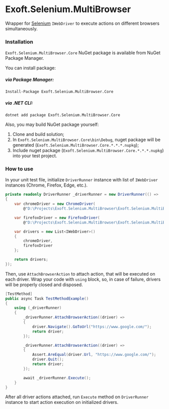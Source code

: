 # Exoft.Selenium.MultiBrowser

Wrapper for [Selenium](https://www.seleniumhq.org/) ``` IWebDriver ``` to execute actions on different browsers simultaneously.

### Installation

```Exoft.Selenium.MultiBrowser.Core``` NuGet package is available from NuGet Package Manager.

You can install package: 

##### via Package Manager:
```
Install-Package Exoft.Selenium.MultiBrowser.Core
```
##### via .NET CLI:
```
dotnet add package Exoft.Selenium.MultiBrowser.Core
```

Also, you may build NuGet package yourself:
 1. Clone and build solution;
 2. In ```Exoft.Selenium.MultiBrowser.Core\bin\Debug```, nuget package will be generated (```Exoft.Selenium.MultiBrowser.Core.*.*.*.nupkg```);
 3. Include nuget package (```Exoft.Selenium.MultiBrowser.Core.*.*.*.nupkg```) into your test project.
 
### How to use

In your unit test file, initialize ``` DriverRunner ``` instance with list of ``` IWebDriver ``` instances (Chrome, Firefox, Edge, etc.).

```csharp
private readonly DriverRunner _driverRunner = new DriverRunner(() =>
{
    var chromeDriver = new ChromeDriver(
        @"D:\Projects\Exoft.Selenium.MultiBrowser\Exoft.Selenium.MultiBrowser.Core\drivers\");

    var firefoxDriver = new FirefoxDriver(
        @"D:\Projects\Exoft.Selenium.MultiBrowser\Exoft.Selenium.MultiBrowser.Core\drivers\");

    var drivers = new List<IWebDriver>()
    {
        chromeDriver,
        firefoxDriver
    };

    return drivers;
});
```

Then, use ``` AttachBrowserAction ``` to attach action, that will be executed on each driver. 
Wrap your code with ``` using ``` block, so, in case of failure, drivers will be properly closed and disposed.

```csharp
[TestMethod]
public async Task TestMethodExample()
{
    using (_driverRunner)
    {
        _driverRunner.AttachBrowserAction((driver) =>
        {
            driver.Navigate().GoToUrl("https://www.google.com/");
            return driver;
        });

        _driverRunner.AttachBrowserAction((driver) =>
        {
            Assert.AreEqual(driver.Url, "https://www.google.com/");
            driver.Quit();
            return driver;
        });

        await _driverRunner.Execute();
    }
}
```

After all driver actions attached, run ``` Execute ``` method on ``` DriverRunner ``` instance to start action execution on initialized drivers.
